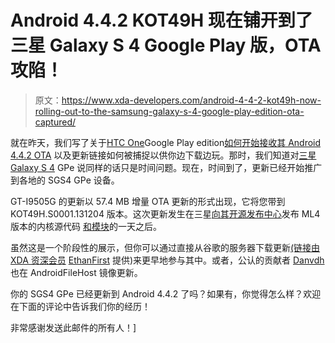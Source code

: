 # Android 4.4.2 KOT49H 现在铺开到了三星 Galaxy S 4 Google Play 版，OTA 攻陷！

> 原文：<https://www.xda-developers.com/android-4-4-2-kot49h-now-rolling-out-to-the-samsung-galaxy-s-4-google-play-edition-ota-captured/>

就在昨天，我们写了关于[HTC One](http://forum.xda-developers.com/htc-one)Google Play edition[如何开始接收其 Android 4.4.2 OTA](http://www.xda-developers.com/android/htc-one-google-play-edition-now-receiving-android-4-4-2-ota-framework-and-kernel-source-available/ "[Update: OTA Available!] HTC One Google Play Edition Now Receiving Android 4.4.2 OTA, Framework and Kernel Source Available") 以及更新链接如何被捕捉以供你边下载边玩。那时，我们知道对[三星 Galaxy S 4](http://forum.xda-developers.com/galaxy-s4) GPe 说同样的话只是时间问题。现在，时间到了，更新已经开始推广到各地的 SGS4 GPe 设备。

GT-I9505G 的更新以 57.4 MB 增量 OTA 更新的形式出现，它将您带到 KOT49H.S0001.131204 版本。这次更新发生在三星[向其](http://forum.xda-developers.com/showpost.php?p=48441527&postcount=306)[开源发布中心](http://opensource.samsung.com/)发布 ML4 版本的内核源代码 [和模块](http://forum.xda-developers.com/showpost.php?p=48444899&postcount=311)的一天之后。

虽然这是一个阶段性的展示，但你可以通过直接从谷歌的服务器下载更新[(链接由 XDA 资深会员](http://android.clients.google.com/packages/ota/global_samsung_i9505g/cc80dccc7febf9b7685d56ac5c1094f3e9eaa023.SS-I9505GUEUCMKG-to-UCML4_Update_FWD.zip) [EthanFirst](http://forum.xda-developers.com/member.php?u=4670279) 提供)来更早地参与其中。或者，公认的贡献者 [Danvdh](http://forum.xda-developers.com/member.php?u=4830253) 也在 AndroidFileHost 镜像更新。

你的 SGS4 GPe 已经更新到 Android 4.4.2 了吗？如果有，你觉得怎么样？欢迎在下面的评论中告诉我们你的经历！

非常感谢发送此邮件的所有人！]